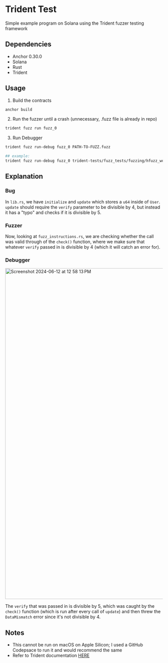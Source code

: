 # Trident Test
Simple example program on Solana using the Trident fuzzer testing framework 

## Dependencies
- Anchor 0.30.0
- Solana
- Rust
- Trident

## Usage
1. Build the contracts
```bash
anchor build
```

2. Run the fuzzer until a crash (unnecessary, .fuzz file is already in repo) 
```bash
trident fuzz run fuzz_0
```

3. Run Debugger
```bash
trident fuzz run-debug fuzz_0 PATH-TO-FUZZ.fuzz

## example:
trident fuzz run-debug fuzz_0 trident-tests/fuzz_tests/fuzzing/hfuzz_workspace/fuzz_0/SIGABRT.PC.7ffff7c7100b.STACK.1bd25de105.CODE.-6.ADDR.0.INSTR.mov____0x108(%rsp),%rax.fuzz
```

## Explanation
### Bug
In `lib.rs`, we have `initialize` and `update` which stores a `u64` inside of `User`. `update` should require the `verify` parameter to be divisible by 4, but instead it has a "typo" and checks if it is divisible by 5. 

### Fuzzer
Now, looking at `fuzz_instructions.rs`, we are checking whether the call was valid through of the `check()` function, where we make sure that whatever `verify` passed in is divisible by 4 (which it will catch an error for). 

### Debugger
<img width="1054" alt="Screenshot 2024-06-12 at 12 58 13 PM" src="https://github.com/RohanVSuri/trident_test/assets/32184195/4fb5ee93-7e1a-47c1-9676-8d8a5b8b964e">

The `verify` that was passed in is divisible by 5, which was caught by the `check()` function (which is run after every call of `update`) and then threw the `DataMismatch` error since it's not divisible by 4. 

## Notes
- This cannot be run on macOS on Apple Silicon; I used a GitHub Codepsace to run it and would recommend the same
- Refer to Trident documentation [HERE](https://ackee.xyz/trident/docs/latest/)

